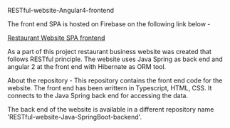RESTful-website-Angular4-frontend

The front end SPA is hosted on Firebase on the following link below - 

[Restaurant Website SPA frontend](https://angular4ap.firebaseapp.com/)

As a part of this project restaurant business website was created that follows RESTful principle. The website uses Java Spring as back end and angular 2 at the front end with Hibernate as ORM tool.

About the repository - This repository contains the front end code for the website. The front end has been writtern in Typescript, HTML, CSS. It connects to the Java Spring back end for accessing the data.

The back end of the website is available in a different repository name 'RESTful-website-Java-SpringBoot-backend'.
